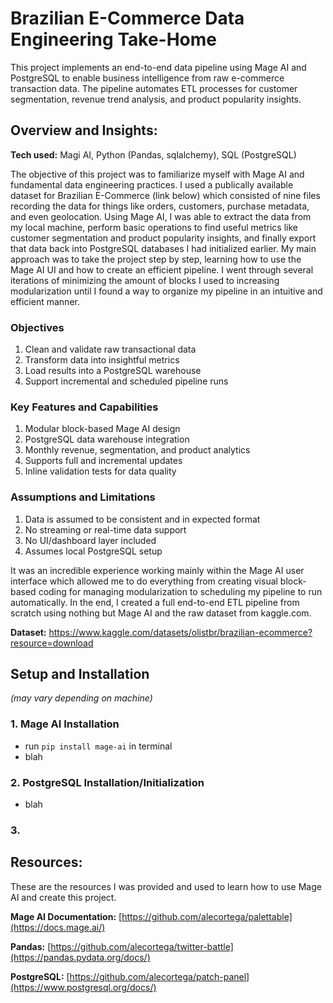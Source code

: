 # Brazilian E-Commerce Data Engineering Take-Home
This project implements an end-to-end data pipeline using Mage AI and PostgreSQL to enable business intelligence from raw e-commerce transaction data. The pipeline automates ETL processes for customer segmentation, revenue trend analysis, and product popularity insights.

## Overview and Insights:

**Tech used:** Magi AI, Python (Pandas, sqlalchemy), SQL (PostgreSQL)

The objective of this project was to familiarize myself with Mage AI and fundamental data engineering practices. I used a publically available dataset for Brazilian E-Commerce (link below) which consisted of nine files recording the data for things like orders, customers, purchase metadata, and even geolocation. Using Mage AI, I was able to extract the data from my local machine, perform basic operations to find useful metrics like customer segmentation and product popularity insights, and finally export that data back into PostgreSQL databases I had initialized earlier. My main approach was to take the project step by step, learning how to use the Mage AI UI and how to create an efficient pipeline. I went through several iterations of minimizing the amount of blocks I used to increasing modularization until I found a way to organize my pipeline in an intuitive and efficient manner.

### Objectives
1. Clean and validate raw transactional data
2. Transform data into insightful metrics
3. Load results into a PostgreSQL warehouse
4. Support incremental and scheduled pipeline runs

### Key Features and Capabilities
1. Modular block-based Mage AI design
2. PostgreSQL data warehouse integration
3. Monthly revenue, segmentation, and product analytics
4. Supports full and incremental updates
5. Inline validation tests for data quality

### Assumptions and Limitations
1. Data is assumed to be consistent and in expected format
2. No streaming or real-time data support
3. No UI/dashboard layer included
4. Assumes local PostgreSQL setup

It was an incredible experience working mainly within the Mage AI user interface which allowed me to do everything from creating visual block-based coding for managing modularization to scheduling my pipeline to run automatically. In the end, I created a full end-to-end ETL pipeline from scratch using nothing but Mage AI and the raw dataset from kaggle.com.

**Dataset:** https://www.kaggle.com/datasets/olistbr/brazilian-ecommerce?resource=download

## Setup and Installation
*(may vary depending on machine)*

### 1. Mage AI Installation
- run `pip install mage-ai` in terminal
- blah

### 2. PostgreSQL Installation/Initialization
- blah
### 3.  


## Resources:
These are the resources I was provided and used to learn how to use Mage AI and create this project.

**Mage AI Documentation:** [https://github.com/alecortega/palettable](https://docs.mage.ai/)

**Pandas:** [https://github.com/alecortega/twitter-battle](https://pandas.pydata.org/docs/)

**PostgreSQL:** [https://github.com/alecortega/patch-panel](https://www.postgresql.org/docs/)



